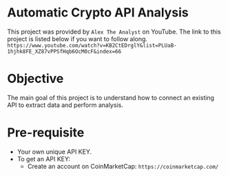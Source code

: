 # Automatic Crypto API Analysis
This project was provided by `Alex The Analyst` on YouTube. The link to this project is listed below if you want to follow along. 
`https://www.youtube.com/watch?v=KB2CtEDrglY&list=PLUaB-1hjhk8FE_XZ87vPPSfHqb6OcM0cF&index=66`

# Objective
The main goal of this project is to understand how to connect an existing API to extract data and perform analysis. 

# Pre-requisite
- Your own unique API KEY.
- To get an API KEY:
  - Create an account on CoinMarketCap: `https://coinmarketcap.com/`
